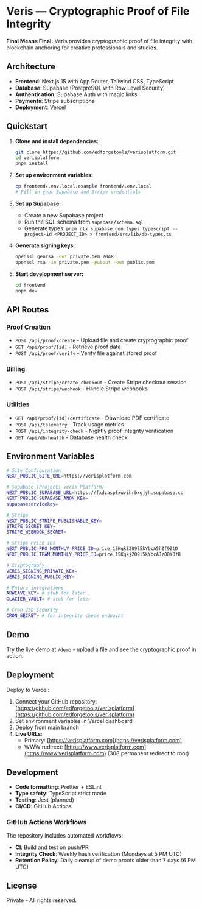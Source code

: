 # Veris — Cryptographic Proof of File Integrity

**Final Means Final.** Veris provides cryptographic proof of file integrity with blockchain anchoring for creative professionals and studios.

## Architecture

- **Frontend**: Next.js 15 with App Router, Tailwind CSS, TypeScript
- **Database**: Supabase (PostgreSQL with Row Level Security)
- **Authentication**: Supabase Auth with magic links
- **Payments**: Stripe subscriptions
- **Deployment**: Vercel

## Quickstart

1. **Clone and install dependencies:**

   ```bash
   git clone https://github.com/edforgetools/verisplatform.git
   cd verisplatform
   pnpm install
   ```

2. **Set up environment variables:**

   ```bash
   cp frontend/.env.local.example frontend/.env.local
   # Fill in your Supabase and Stripe credentials
   ```

3. **Set up Supabase:**

   - Create a new Supabase project
   - Run the SQL schema from `supabase/schema.sql`
   - Generate types: `pnpm dlx supabase gen types typescript --project-id <PROJECT_ID> > frontend/src/lib/db-types.ts`

4. **Generate signing keys:**

   ```bash
   openssl genrsa -out private.pem 2048
   openssl rsa -in private.pem -pubout -out public.pem
   ```

5. **Start development server:**
   ```bash
   cd frontend
   pnpm dev
   ```

## API Routes

### Proof Creation

- `POST /api/proof/create` - Upload file and create cryptographic proof
- `GET /api/proof/[id]` - Retrieve proof data
- `POST /api/proof/verify` - Verify file against stored proof

### Billing

- `POST /api/stripe/create-checkout` - Create Stripe checkout session
- `POST /api/stripe/webhook` - Handle Stripe webhooks

### Utilities

- `GET /api/proof/[id]/certificate` - Download PDF certificate
- `POST /api/telemetry` - Track usage metrics
- `POST /api/integrity-check` - Nightly proof integrity verification
- `GET /api/db-health` - Database health check

## Environment Variables

```bash
# Site Configuration
NEXT_PUBLIC_SITE_URL=https://verisplatform.com

# Supabase (Project: Veris Platform)
NEXT_PUBLIC_SUPABASE_URL=https://fxdzaspfxwvihrbxgjyh.supabase.co
NEXT_PUBLIC_SUPABASE_ANON_KEY=
supabaseservicekey=

# Stripe
NEXT_PUBLIC_STRIPE_PUBLISHABLE_KEY=
STRIPE_SECRET_KEY=
STRIPE_WEBHOOK_SECRET=

# Stripe Price IDs
NEXT_PUBLIC_PRO_MONTHLY_PRICE_ID=price_1SKqkE2O9l5kYbcA5hZf9ZtD
NEXT_PUBLIC_TEAM_MONTHLY_PRICE_ID=price_1SKqkj2O9l5kYbcAJzO0YOfB

# Cryptography
VERIS_SIGNING_PRIVATE_KEY=
VERIS_SIGNING_PUBLIC_KEY=

# Future integrations
ARWEAVE_KEY= # stub for later
GLACIER_VAULT= # stub for later

# Cron Job Security
CRON_SECRET= # for integrity check endpoint
```

## Demo

Try the live demo at `/demo` - upload a file and see the cryptographic proof in action.

## Deployment

Deploy to Vercel:

1. Connect your GitHub repository: [https://github.com/edforgetools/verisplatform](https://github.com/edforgetools/verisplatform)
2. Set environment variables in Vercel dashboard
3. Deploy from main branch
4. **Live URLs**:
   - Primary: [https://verisplatform.com](https://verisplatform.com)
   - WWW redirect: [https://www.verisplatform.com](https://www.verisplatform.com) (308 permanent redirect to root)

## Development

- **Code formatting**: Prettier + ESLint
- **Type safety**: TypeScript strict mode
- **Testing**: Jest (planned)
- **CI/CD**: GitHub Actions

### GitHub Actions Workflows

The repository includes automated workflows:

- **CI**: Build and test on push/PR
- **Integrity Check**: Weekly hash verification (Mondays at 5 PM UTC)
- **Retention Policy**: Daily cleanup of demo proofs older than 7 days (6 PM UTC)

## License

Private - All rights reserved.
